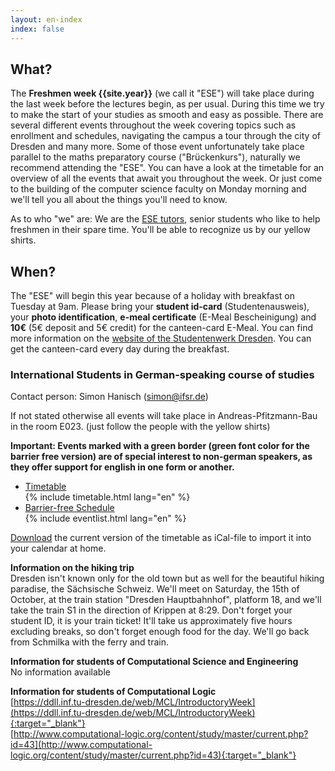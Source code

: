 ```yaml
---
layout: en-index
index: false
---
```


## What?

The **Freshmen week {{site.year}}** (we call it "ESE") will take place during the last week before the lectures begin, as per usual. During this time we try to make the start of your studies as smooth and easy as possible. There are several different events throughout the week covering topics such as enrollment and schedules, navigating the campus a tour through the city of Dresden and many more. Some of those event unfortunately take place parallel to the maths preparatory course ("Brückenkurs"), naturally we recommend attending the "ESE". You can have a look at the timetable for an overview of all the events that await you throughout the week. Or just come to the building of the computer science faculty on Monday morning and we'll tell you all about the things you'll need to know.

As to who "we" are: We are the [ESE tutors](fotos.html), senior students who like to help freshmen in their spare time. You'll be able to recognize us by our yellow shirts.

## When?

The "ESE" will begin this year because of a holiday with breakfast on Tuesday at 9am. Please bring your **student id-card** (Studentenausweis), your **photo identification**, **e-meal certificate** (E-Meal Bescheinigung) and **10€** (5€ deposit and 5€ credit) for the canteen-card E-Meal. You can find more information on the [website of the Studentenwerk Dresden](http://www.studentenwerk-dresden.de/english/mensen/emeal.html). You can get the canteen-card every day during the breakfast.

### International Students in German-speaking course of studies

Contact person: Simon Hanisch (simon@ifsr.de)


If not stated otherwise all events will take place in Andreas-Pfitzmann-Bau in the room E023. (just follow the people with the yellow shirts)

**Important: Events marked with a green border (green font color for the barrier free version) are of special interest to non-german speakers, as they offer support for english in one form or another.**

<ul class="accordion" data-accordion="" role="tablist">
  <li class="accordion-navigation">
    <a href="#timetable" role="tab" id="timetable-heading" aria-controls="timetable">Timetable</a>
    <div id="timetable" class="content active" role="tabpanel" aria-labelledby="timetable-heading">
			{% include timetable.html lang="en" %}
    </div>
  </li>
  <li class="accordion-navigation">
    <a href="#barrierfree" role="tab" id="barrierfree-heading" aria-controls="barrierfree">Barrier-free Schedule</a>
    <div id="barrierfree" class="content" role="tabpanel" aria-labelledby="barrierfree-heading">
   		{% include eventlist.html lang="en" %}
    </div>
  </li>
</ul>

[Download](ESE-en.ics) the current version of the timetable as iCal-file to import it into your calendar at home.

**Information on the hiking trip**<br/>
Dresden isn't known only for the old town but as well for the beautiful hiking paradise, the Sächsische Schweiz. We'll meet on Saturday, the 15th of October, at the train station "Dresden Hauptbahnhof", platform 18, and we'll take the train S1 in the direction of Krippen at 8:29. Don't forget your student ID, it is your train ticket! It'll take us approximately five hours excluding breaks, so don't forget enough food for the day. We'll go back from Schmilka with the ferry and train.

**Information for students of Computational Science and Engineering**<br/>
No information available

**Information for students of Computational Logic**<br/>
[https://ddll.inf.tu-dresden.de/web/MCL/IntroductoryWeek](https://ddll.inf.tu-dresden.de/web/MCL/IntroductoryWeek){:target="_blank"}<br/>
[http://www.computational-logic.org/content/study/master/current.php?id=43](http://www.computational-logic.org/content/study/master/current.php?id=43){:target="_blank"}
